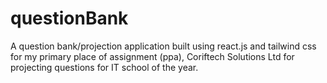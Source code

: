 # questionBank
A question bank/projection application built using react.js and tailwind css for my primary place of assignment (ppa), Coriftech Solutions Ltd for projecting questions for IT school of the year.
